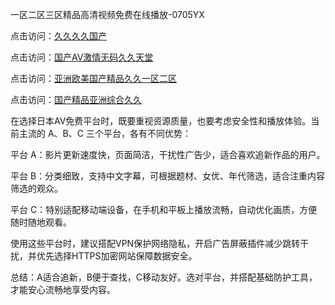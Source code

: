 一区二区三区精品高清视频免费在线播放-0705YX

点击访问：<a href="https://vassv.pages.dev/">久久久久国产</a>

点击访问：<a href="https://gsd-agv.pages.dev/">国产AV激情无码久久天堂</a>

点击访问：<a href="https://gda-c7m.pages.dev/">亚洲欧美国产精品久久一区二区</a>

点击访问：<a href="https://tfda.pages.dev/">国产精品亚洲综合久久</a>

在选择日本AV免费平台时，既要重视资源质量，也要考虑安全性和播放体验。当前主流的 A、B、C 三个平台，各有不同优势：

平台 A：影片更新速度快，页面简洁，干扰性广告少，适合喜欢追新作品的用户。

平台 B：分类细致，支持中文字幕，可根据题材、女优、年代筛选，适合注重内容筛选的观众。

平台 C：特别适配移动端设备，在手机和平板上播放流畅，自动优化画质，方便随时随地观看。

使用这些平台时，建议搭配VPN保护网络隐私，开启广告屏蔽插件减少跳转干扰，并优先选择HTTPS加密网站保障数据安全。

总结：A适合追新，B便于查找，C移动友好。选对平台，并搭配基础防护工具，才能安心流畅地享受内容。

<span style="display:none;">[Canonical link](https://github.com/mot20250705/so10）</span>
